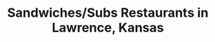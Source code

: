 ---
active: true
name: Sandwiches/Subs
sitemap: true
slug: sandwiches-subs
title: Sandwiches/Subs Restaurants in Lawrence, Kansas
---